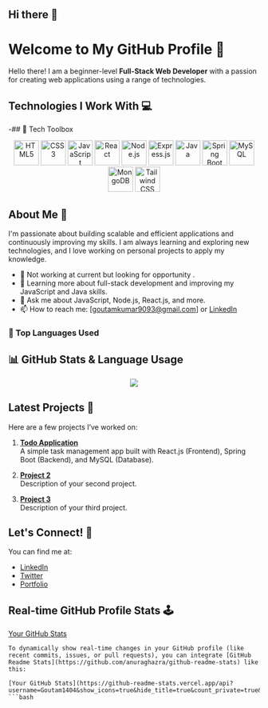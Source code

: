 ## Hi there 👋

<!--
**Goutam1404/Goutam1404** is a ✨ _special_ ✨ repository because its `README.md` (this file) appears on your GitHub profile.

Here are some ideas to get you started:

- 🔭 I’m currently working on ...
- 🌱 I’m currently learning ...
- 👯 I’m looking to collaborate on ...
- 🤔 I’m looking for help with ...
- 💬 Ask me about ...
- 📫 How to reach me: ...
- 😄 Pronouns: ...
- ⚡ Fun fact: ...
-->
# Welcome to My GitHub Profile 👋

Hello there! I am a beginner-level **Full-Stack Web Developer** with a passion for creating web applications using a range of technologies.

## Technologies I Work With 💻

-## 🧰 Tech Toolbox

<p align="center">
  <img src="https://cdn.jsdelivr.net/gh/devicons/devicon/icons/html5/html5-original.svg" width="50" height="50" alt="HTML5" />
  <img src="https://cdn.jsdelivr.net/gh/devicons/devicon/icons/css3/css3-original.svg" width="50" height="50" alt="CSS3" />
  <img src="https://cdn.jsdelivr.net/gh/devicons/devicon/icons/javascript/javascript-original.svg" width="50" height="50" alt="JavaScript" />
  <img src="https://cdn.jsdelivr.net/gh/devicons/devicon/icons/react/react-original.svg" width="50" height="50" alt="React" />
  <img src="https://cdn.jsdelivr.net/gh/devicons/devicon/icons/nodejs/nodejs-original.svg" width="50" height="50" alt="Node.js" />
  <img src="https://cdn.jsdelivr.net/gh/devicons/devicon/icons/express/express-original.svg" width="50" height="50" alt="Express.js" />
  <img src="https://cdn.jsdelivr.net/gh/devicons/devicon/icons/java/java-original.svg" width="50" height="50" alt="Java" />
  <img src="https://cdn.jsdelivr.net/gh/devicons/devicon/icons/spring/spring-original.svg" width="50" height="50" alt="Spring Boot" />
  <img src="https://cdn.jsdelivr.net/gh/devicons/devicon/icons/mysql/mysql-original.svg" width="50" height="50" alt="MySQL" />
  <img src="https://cdn.jsdelivr.net/gh/devicons/devicon/icons/mongodb/mongodb-original.svg" width="50" height="50" alt="MongoDB" />
  <img src="https://img.icons8.com/color/512w/tailwind_css.png" width="50" height="50" alt="Tailwind CSS" />
</p>

## About Me 🤔

I'm passionate about building scalable and efficient applications and continuously improving my skills. I am always learning and exploring new technologies, and I love working on personal projects to apply my knowledge.

- 🔭 Not working at current but looking for opportunity .
- 🌱 Learning more about full-stack development and improving my JavaScript and Java skills.
- 💬 Ask me about JavaScript, Node.js, React.js, and more.
- 📫 How to reach me: [goutamkumar9093@gmail.com] or [LinkedIn](https://www.linkedin.com/in/goutam-kumar-aa23a8257/)


### 💬 Top Languages Used

## 📊 GitHub Stats & Language Usage

<p align="center">
<!--   <img src="https://github-readme-stats.vercel.app/api?username=Goutam1404&show_icons=true&count_private=true&theme=radical" width="47%" /> -->
  <img src="https://github-readme-stats.vercel.app/api/top-langs/?username=Goutam1404&size_weight=0.5&count_weight=0.5&layout=compact&theme=radical" />
</p>


## Latest Projects 🚀

Here are a few projects I’ve worked on:

1. **[Todo Application](https://github.com/your-github-username/todo-application)**  
   A simple task management app built with React.js (Frontend), Spring Boot (Backend), and MySQL (Database).

2. **[Project 2](https://github.com/your-github-username/project-2)**  
   Description of your second project.

3. **[Project 3](https://github.com/your-github-username/project-3)**  
   Description of your third project.

## Let's Connect! 🤝

You can find me at:
- [LinkedIn](https://www.linkedin.com/in/goutam-kumar-aa23a8257/)
- [Twitter](https://twitter.com/gautam70477)
- [Portfolio](https://your-portfolio.com)

## Real-time GitHub Profile Stats 🕹️
[Your GitHub Stats](https://github-readme-stats.vercel.app/api?username=Goutam1404&show_icons=true&hide_title=true&count_private=true&theme=radical)


```
To dynamically show real-time changes in your GitHub profile (like recent commits, issues, or pull requests), you can integrate [GitHub Readme Stats](https://github.com/anuraghazra/github-readme-stats) like this:

[Your GitHub Stats](https://github-readme-stats.vercel.app/api?username=Goutam1404&show_icons=true&hide_title=true&count_private=true&theme=radical)
```bash

